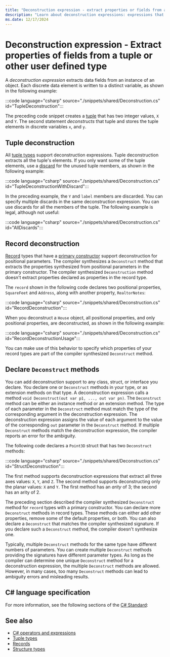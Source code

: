 ```yaml
---
title: "Deconstruction expression - extract properties or fields from a tuple or other type"
description: "Learn about deconstruction expressions: expressions that extract individual properties or fields from a tuple or user defined type into discrete expressions."
ms.date: 12/17/2024
---
```

# Deconstruction expression - Extract properties of fields from a tuple or other user defined type

A *deconstruction expression* extracts data fields from an instance of an object. Each discrete data element is written to a distinct variable, as shown in the following example:

:::code language="csharp" source="./snippets/shared/Deconstruction.cs" id="TupleDeconstruction":::

The preceding code snippet creates a [tuple](../builtin-types/value-tuples.md) that has two integer values, `X` and `Y`. The second statement *deconstructs* that tuple and stores the tuple elements in discrete variables `x`, and `y`.

## Tuple deconstruction

All [tuple types](../builtin-types/value-tuples.md) support deconstruction expressions. Tuple deconstruction extracts all the tuple's elements. If you only want some of the tuple elements, use a [discard](../tokens/discard.md) for the unused tuple members, as shown in the following example:

:::code language="csharp" source="./snippets/shared/Deconstruction.cs" id="TupleDeconstructionWithDiscard":::

In the preceding example, the `Y` and `label` members are discarded. You can specify multiple discards in the same deconstruction expression. You can use discards for all the members of the tuple. The following example is legal, although not useful:

:::code language="csharp" source="./snippets/shared/Deconstruction.cs" id="AllDiscards":::

## Record deconstruction

[Record](../builtin-types/record.md) types that have a [primary constructor](../builtin-types/record.md#positional-syntax-for-property-definition) support deconstruction for positional parameters. The compiler synthesizes a `Deconstruct` method that extracts the properties synthesized from positional parameters in the primary constructor. The compiler synthesized `Deconstruction` method doesn't extract properties declared as properties in the record type.

The `record` shown in the following code declares two positional properties, `SquareFeet` and `Address`, along with another property, `RealtorNotes`:

:::code language="csharp" source="./snippets/shared/Deconstruction.cs" id="RecordDeconstruction":::

When you deconstruct a `House` object, all positional properties, and only positional properties, are deconstructed, as shown in the following example:

:::code language="csharp" source="./snippets/shared/Deconstruction.cs" id="RecordDeconstructionUsage":::

You can make use of this behavior to specify which properties of your record types are part of the compiler synthesized `Deconstruct` method.

## Declare `Deconstruct` methods

You can add deconstruction support to any class, struct, or interface you declare. You declare one or `Deconstruct` methods in your type, or as extension methods on that type. A deconstruction expression calls a  method `void Deconstruct(out var p1, ..., out var pn)`. The `Deconstruct` method can be either an instance method or an extension method. The type of each parameter in the `Deconstruct` method must match the type of the corresponding argument in the deconstruction expression. The deconstruction expression assigns the value of each argument to the value of the corresponding `out` parameter in the `Deconstruct` method. If multiple `Deconstruct` methods match the deconstruction expression, the compiler reports an error for the ambiguity.

The following code declares a `Point3D` struct that has two `Deconstruct` methods:

:::code language="csharp" source="./snippets/shared/Deconstruction.cs" id="StructDeconstruction":::

The first method supports deconstruction expressions that extract all three axes values: `X`, `Y`, and `Z`. The second method supports deconstructing only the planar values: `X` and `Y`. The first method has an *arity* of 3; the second has an arity of 2.

The preceding section described the compiler synthesized `Deconstruct` method for `record` types with a primary constructor. You can declare more `Deconstruct` methods in record types. These methods can either add other properties, remove some of the default properties, or both. You can also declare a `Deconstruct` that matches the compiler synthesized signature. If you declare such a `Deconstruct` method, the compiler doesn't synthesize one.

Typically, multiple `Deconstruct` methods for the same type have different numbers of parameters. You can create multiple `Deconstruct` methods providing the signatures have different parameter types. As long as the compiler can determine one unique `Deconstruct` method for a deconstruction expression, the multiple `Deconstruct` methods are allowed. However, in many cases, too many `Deconstruct` methods can lead to ambiguity errors and misleading results.

## C# language specification

For more information, see the following sections of the [C# Standard](~/_csharpstandard/standard/expressions.md#127-deconstruction):

## See also

- [C# operators and expressions](index.md)
- [Tuple types](../builtin-types/value-tuples.md)
- [Records](../builtin-types/record.md)
- [Structure types](../builtin-types/struct.md)
